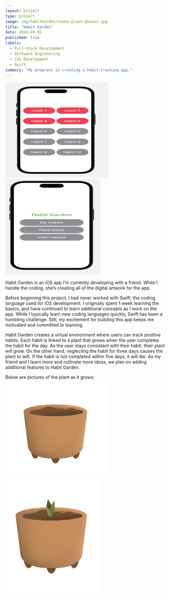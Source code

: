 ```yaml
---
layout: project
type: project
image: img/habitGarden/snake-plant-phase3.jpg
title: "Habit Garden"
date: 2024-09-05
published: true
labels:
  - Full-Stack Development
  - Software Engineering
  - iOS Development
  - Swift
summary: "My progress in creating a habit-tracking app."
---
```


<div class="d-flex justify-content-center p-4">
  <img width="325px" img height="300px" src="../img/habitGarden/habit-photo-1.png" class="img-thumbnail" >
  <img width="300px" img height="300px" src="../img/habitGarden/habit-photo-2.png" class="img-thumbnail" >
</div>

Habit Garden is an iOS app I’m currently developing with a friend. While I handle the coding, she’s creating all of the digital artwork for the app.

Before beginning this project, I had never worked with Swift, the coding language used for iOS development. I originally spent 1 week learning the basics, and have continued to learn additional concepts as I work on the app. While I typically learn new coding languages quickly, Swift has been a humbling challenge. Still, my excitement for building this app keeps me motivated and committed to learning.

Habit Garden creates a virtual environment where users can track positive habits. Each habit is linked to a plant that grows when the user completes the habit for the day. As the user stays consistent with their habit, their plant will grow. On the other hand, neglecting the habit for three days causes the plant to wilt. If the habit is not completed within five days, it will die. As my friend and I learn more and cultivate more ideas, we plan on adding additional features to Habit Garden.

Below are pictures of the plant as it grows: 
<div class="d-flex justify-content-center p-4">
  <img width="325px" class="rounded float-start pe-4" src="../img/habitGarden/snake-plant-phase1.jpg">
  <img width="300px" class="rounded float-start pe-4" src="../img/habitGarden/snake-plant-phase3.jpg">
</div>




